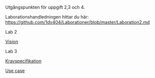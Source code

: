 Utgångspunkten för uppgift 2,3 och 4.

Laborationshandledningen hittar du här: https://github.com/1dv404/Laborationer/blob/master/Laboration2.md

Lab 2

[Vision](https://docs.google.com/document/d/1yCezKEoPkrVHmRUQS6KGG387UhQza3MEfJdQI46345g/edit?usp=sharing)

Lab 3

[Kravspecifikation](https://docs.google.com/document/d/1xVo2mJWfkqsBB64y96Tuo51FvWLyKoML9vX8rrw8_gc/edit?usp=sharing)

[Use case](https://docs.google.com/document/d/1N-bVL-2KI_uQUcLf0pVm7f1uEfKcrg5MDVdvLhLGSRY/edit?usp=sharing)
